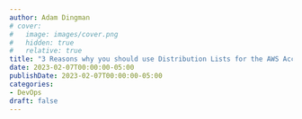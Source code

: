 ```yaml
---
author: Adam Dingman
# cover:
#   image: images/cover.png
#   hidden: true
#   relative: true
title: "3 Reasons why you should use Distribution Lists for the AWS Account Root User"
date: 2023-02-07T00:00:00-05:00
publishDate: 2023-02-07T00:00:00-05:00
categories: 
- DevOps 
draft: false
---
```

